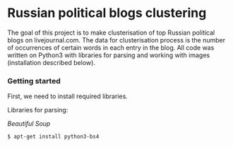 # Russian political blogs clustering
The goal of this project is to make clusterisation of top Russian political blogs on livejournal.com.
The data for clusterisation process is the number of occurrences of certain words in each entry in the blog.
All code was written on Python3 with libraries for parsing and working with images (installation described below).
### Getting started
First, we need to install required libraries.

Libraries for parsing:

*Beautiful Soup*
```
$ apt-get install python3-bs4
```
